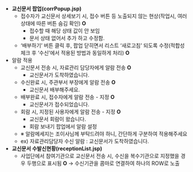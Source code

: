 - **교신문서 팝업(corrPopup.jsp)**
    - 접수자가 교신문서 상세보기 시, 접수 버튼 등 노출되지 않는 현상(작업시, 여러 상태에 따른 버튼 숨김 확인) **O**
        - 접수할 때 해당 상태 값이 안 보임
        - 문서 상태 없어서 추가 하고 수정함.
    - ‘배부하기’ 버튼 클릭 후, 팝업 닫히면서 리스트 ‘새로고침’ 되도록 수정(적합성체크 후 ‘수신’에서 적용된 방법과 동일하게 처리) **O**
- 알람 적용
    - 교신문서 전송 시, 자료관리 담당자에게 알람 전송 **O**
        - 교신문서가 도착하였습니다.
    - 수신완료 시, 주관부서 부장에게 알람 전송 **O**
        - 교신문서 배부해주세요.
    - 배부완료 시, 접수자에게 알람 전송 - 지정 **O**
        - 교신문서가 접수되었습니다.
    - 회람 시, 지정된 사용자에게 알람 전송 - 지정 **O**
        - 교신문서 회람이 왔습니다.
        - 회람 보내기 팝업에서 알람 설정
    - ※ 알람메세지는 조이사님께 부탁드려야 하니, 간단하게 구분하여 적용해주세요
    - ex) 자료관리담당자 수신 알람 : 교신문서가 도착하였습니다.
- **교신문서 수발신현황(receptionList.jsp)**
    - 사업단에서 참여기관으로 교신문서 전송 시, 수신을 복수기관으로 지정했을 경우 두행으로 표시됨  **O** 
    		→ 수신기관을 콤마로 연결하여 하나의 ROW로 노출
